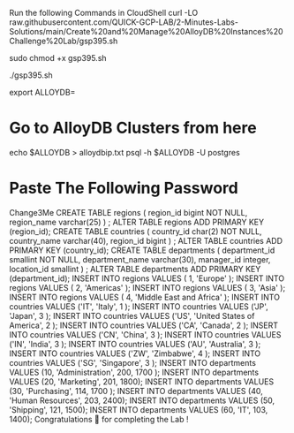 Run the following Commands in CloudShell
curl -LO raw.githubusercontent.com/QUICK-GCP-LAB/2-Minutes-Labs-Solutions/main/Create%20and%20Manage%20AlloyDB%20Instances%20Challenge%20Lab/gsp395.sh

sudo chmod +x gsp395.sh

./gsp395.sh

export ALLOYDB=
# Go to AlloyDB Clusters from here
echo $ALLOYDB  > alloydbip.txt
psql -h $ALLOYDB -U postgres
# Paste The Following Password
Change3Me
CREATE TABLE regions (
    region_id bigint NOT NULL,
    region_name varchar(25)
) ;
ALTER TABLE regions ADD PRIMARY KEY (region_id);
CREATE TABLE countries (
    country_id char(2) NOT NULL,
    country_name varchar(40),
    region_id bigint
) ;
ALTER TABLE countries ADD PRIMARY KEY (country_id);
CREATE TABLE departments (
    department_id smallint NOT NULL,
    department_name varchar(30),
    manager_id integer,
    location_id smallint
) ;
ALTER TABLE departments ADD PRIMARY KEY (department_id);
INSERT INTO regions VALUES ( 1, 'Europe' );
INSERT INTO regions VALUES ( 2, 'Americas' );
INSERT INTO regions VALUES ( 3, 'Asia' );
INSERT INTO regions VALUES ( 4, 'Middle East and Africa' );
INSERT INTO countries VALUES ('IT', 'Italy', 1 );
INSERT INTO countries VALUES ('JP', 'Japan', 3  );
INSERT INTO countries VALUES ('US', 'United States of America', 2  );
INSERT INTO countries VALUES ('CA', 'Canada', 2  );
INSERT INTO countries VALUES ('CN', 'China', 3  );
INSERT INTO countries VALUES ('IN', 'India', 3 );
INSERT INTO countries VALUES ('AU', 'Australia', 3  );
INSERT INTO countries VALUES ('ZW', 'Zimbabwe', 4  );
INSERT INTO countries VALUES ('SG', 'Singapore', 3 );
INSERT INTO departments VALUES (10, 'Administration', 200, 1700 );
INSERT INTO departments VALUES (20, 'Marketing', 201, 1800);
INSERT INTO departments VALUES (30, 'Purchasing', 114, 1700 );
INSERT INTO departments VALUES (40, 'Human Resources', 203, 2400);
INSERT INTO departments VALUES (50, 'Shipping', 121, 1500);
INSERT INTO departments VALUES (60, 'IT', 103, 1400);
Congratulations 🎉 for completing the Lab !